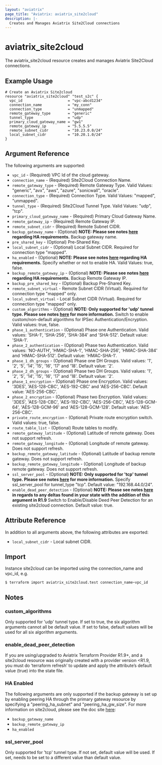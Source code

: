 ```yaml
---
layout: "aviatrix"
page_title: "Aviatrix: aviatrix_site2cloud"
description: |-
  Creates and Manages Aviatrix Site2Cloud connections
---
```


# aviatrix_site2cloud

The aviatrix_site2cloud resource creates and manages Aviatrix Site2Cloud connections.

## Example Usage

```hcl
# Create an Aviatrix Site2cloud
resource "aviatrix_site2cloud" "test_s2c" {
  vpc_id                     = "vpc-abcd1234"
  connection_name            = "my_conn"
  connection_type            = "unmapped"
  remote_gateway_type        = "generic"
  tunnel_type                = "udp"
  primary_cloud_gateway_name = "gw1"
  remote_gateway_ip          = "5.5.5.5"
  remote_subnet_cidr         = "10.23.0.0/24"
  local_subnet_cidr          = "10.20.1.0/24"
}
```

## Argument Reference

The following arguments are supported:

* `vpc_id` - (Required) VPC Id of the cloud gateway.
* `connection_name` - (Required) Site2Cloud Connection Name.
* `remote_gateway_type` - (Required) Remote Gateway Type. Valid Values: "generic", "avx", "aws", "azure", "sonicwall", "oracle".
* `connection_type` - (Required) Connection Type. Valid Values: "mapped", "unmapped".
* `tunnel_type` - (Required) Site2Cloud Tunnel Type. Valid Values: "udp", "tcp".
* `primary_cloud_gateway_name` - (Required) Primary Cloud Gateway Name.
* `remote_gateway_ip` - (Required) Remote Gateway IP.
* `remote_subnet_cidr` - (Required) Remote Subnet CIDR.
* `backup_gateway_name` - (Optional) **NOTE: Please see notes [here](#ha-enabled) regarding HA requirements.** Backup gateway name.
* `pre_shared_key` - (Optional) Pre-Shared Key.
* `local_subnet_cidr` - (Optional) Local Subnet CIDR. Required for connection type "mapped".
* `ha_enabled` - (Optional) **NOTE: Please see notes [here](#ha-enabled) regarding HA requirements.** Specify whether or not to enable HA. Valid Values: true, false.
* `backup_remote_gateway_ip` - (Optional) **NOTE: Please see notes [here](#ha-enabled) regarding HA requirements.** Backup Remote Gateway IP.
* `backup_pre_shared_key` - (Optional) Backup Pre-Shared Key.
* `remote_subnet_virtual` - Remote Subnet CIDR (Virtual). Required for connection type "mapped" only.
* `local_subnet_virtual` - Local Subnet CIDR (Virtual). Required for connection type "mapped" only.
* `custom_algorithms` - (Optional) **NOTE: Only supported for 'udp' tunnel type. Please see notes [here](#custom_algorithms) for more information.** Switch to enable custom/non-default algorithms for IPSec Authentication/Encryption. Valid values: true, false.
* `phase_1_authentication` - (Optional) Phase one Authentication. Valid values: 'SHA-1', 'SHA-256', 'SHA-384' and 'SHA-512'. Default value: 'SHA-1'.
* `phase_2_authentication` - (Optional) Phase two Authentication. Valid values: 'NO-AUTH', 'HMAC-SHA-1', 'HMAC-SHA-256', 'HMAC-SHA-384' and 'HMAC-SHA-512'. Default value: 'HMAC-SHA-1'.
* `phase_1_dh_groups` - (Optional) Phase one DH Groups. Valid values: '1', '2', '5', '14', '15', '16', '17' and '18'. Default value: '2'.
* `phase_2_dh_groups` - (Optional) Phase two DH Groups. Valid values: '1', '2', '5', '14', '15', '16', '17' and '18'. Default value: '2'.
* `phase_1_encryption` - (Optional) Phase one Encryption. Valid values: '3DES', 'AES-128-CBC', 'AES-192-CBC' and 'AES-256-CBC'. Default value: 'AES-256-CBC'.
* `phase_2_encryption` - (Optional) Phase two Encryption. Valid values: '3DES', 'AES-128-CBC', 'AES-192-CBC', 'AES-256-CBC', 'AES-128-GCM-64', 'AES-128-GCM-96' and 'AES-128-GCM-128'. Default value: 'AES-256-CBC'.
* `private_route_encryption` - (Optional) Private route encryption switch. Valid values: true, false.
* `route_table_list` - (Optional) Route tables to modify.
* `remote_gateway_latitude` - (Optional) Latitude of remote gateway. Does not support refresh.
* `remote_gateway_longitude` - (Optional) Longitude of remote gateway. Does not support refresh.
* `backup_remote_gateway_latitude` - (Optional) Latitude of backup remote gateway. Does not support refresh.
* `backup_remote_gateway_longitude` - (Optional) Longitude of backup remote gateway. Does not support refresh.	 
* `ssl_server_pool` - (Optional) **NOTE: Only supported for 'tcp' tunnel type. Please see notes [here](#ssl_server_pool) for more information.** Specify ssl_server_pool for tunnel_type "tcp". Default value: "192.168.44.0/24".
* `enable_dead_peer_detection` - (Optional) **NOTE: Please see notes [here](#enable_dead_peer_detection) in regards to any deltas found in your state with the addition of this argument in R1.9** Switch to Enable/Disable Deed Peer Detection for an existing site2cloud connection. Default value: true.


## Attribute Reference

In addition to all arguments above, the following attributes are exported:

* `local_subnet_cidr` - Local subnet CIDR.


## Import

Instance site2cloud can be imported using the connection_name and vpc_id, e.g.

```
$ terraform import aviatrix_site2cloud.test connection_name~vpc_id
```


## Notes
### custom_algorithms
Only supported for 'udp' tunnel type. If set to true, the six algorithm arguments cannot all be default value. If set to false, default values will be used for all six algorithm arguments.

### enable_dead_peer_detection
If you are using/upgraded to Aviatrix Terraform Provider R1.9+, and a site2cloud resource was originally created with a provider version <R1.9, you must do ‘terraform refresh’ to update and apply the attribute’s default value (true) into the state file.

### HA Enabled
The following arguments are only supported if the backup gateway is set up by enabling peering HA through the primary gateway resource by specifying a "peering_ha_subnet" and "peering_ha_gw_size". For more information on site2cloud, please see the doc site [here](https://docs.aviatrix.com/HowTos/site2cloud.html):
* `backup_gateway_name`
* `backup_remote_gateway_ip`
* `ha_enabled`

### ssl_server_pool
Only supported for 'tcp' tunnel type. If not set, default value will be used. If set, needs to be set to a different value than default value.
